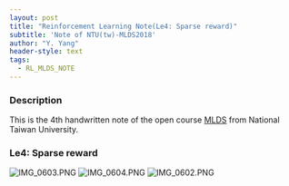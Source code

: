 ```yaml
---
layout: post
title: "Reinforcement Learning Note(Le4: Sparse reward)"
subtitle: 'Note of NTU(tw)-MLDS2018'
author: "Y. Yang"
header-style: text
tags:
  - RL_MLDS_NOTE
---
```


### Description
This is the 4th handwritten note of the open course [MLDS](http://speech.ee.ntu.edu.tw/~tlkagk/courses_ML20.html) from National Taiwan University.

### Le4: Sparse reward
![IMG_0603.PNG](https://i.loli.net/2020/03/25/5TVgrCQmWoulHsX.png)
![IMG_0604.PNG](https://i.loli.net/2020/03/25/wUzvy93P2dKaA7h.png)
![IMG_0602.PNG](https://i.loli.net/2020/03/25/bVtSWAmHErN1iz4.png)